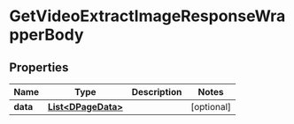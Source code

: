 

# GetVideoExtractImageResponseWrapperBody


## Properties

Name | Type | Description | Notes
------------ | ------------- | ------------- | -------------
**data** | [**List&lt;DPageData&gt;**](DPageData.md) |  |  [optional]



